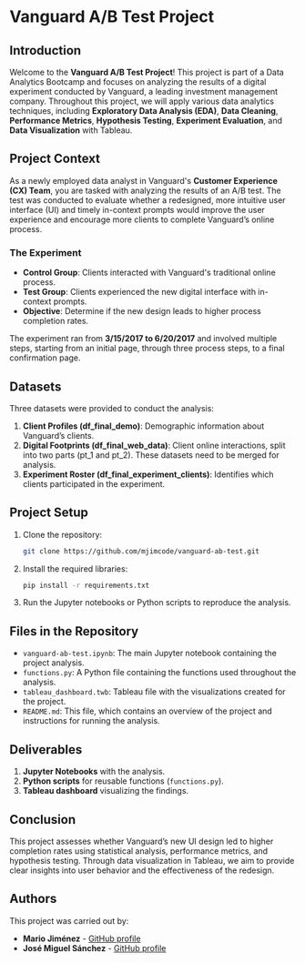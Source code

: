 
# Vanguard A/B Test Project

## Introduction

Welcome to the **Vanguard A/B Test Project**! This project is part of a Data Analytics Bootcamp and focuses on analyzing the results of a digital experiment conducted by Vanguard, a leading investment management company. Throughout this project, we will apply various data analytics techniques, including **Exploratory Data Analysis (EDA)**, **Data Cleaning**, **Performance Metrics**, **Hypothesis Testing**, **Experiment Evaluation**, and **Data Visualization** with Tableau.

## Project Context

As a newly employed data analyst in Vanguard's **Customer Experience (CX) Team**, you are tasked with analyzing the results of an A/B test. The test was conducted to evaluate whether a redesigned, more intuitive user interface (UI) and timely in-context prompts would improve the user experience and encourage more clients to complete Vanguard’s online process.

### The Experiment

- **Control Group**: Clients interacted with Vanguard's traditional online process.
- **Test Group**: Clients experienced the new digital interface with in-context prompts.
- **Objective**: Determine if the new design leads to higher process completion rates.

The experiment ran from **3/15/2017 to 6/20/2017** and involved multiple steps, starting from an initial page, through three process steps, to a final confirmation page.

## Datasets

Three datasets were provided to conduct the analysis:

1. **Client Profiles (df_final_demo)**: Demographic information about Vanguard’s clients.
2. **Digital Footprints (df_final_web_data)**: Client online interactions, split into two parts (pt_1 and pt_2). These datasets need to be merged for analysis.
3. **Experiment Roster (df_final_experiment_clients)**: Identifies which clients participated in the experiment.

## Project Setup

1. Clone the repository:
   ```bash
   git clone https://github.com/mjimcode/vanguard-ab-test.git
   ```
2. Install the required libraries:
   ```bash
   pip install -r requirements.txt
   ```
3. Run the Jupyter notebooks or Python scripts to reproduce the analysis.

## Files in the Repository

- `vanguard-ab-test.ipynb`: The main Jupyter notebook containing the project analysis.
- `functions.py`: A Python file containing the functions used throughout the analysis.
- `tableau_dashboard.twb`: Tableau file with the visualizations created for the project.
- `README.md`: This file, which contains an overview of the project and instructions for running the analysis.

## Deliverables

1. **Jupyter Notebooks** with the analysis.
2. **Python scripts** for reusable functions (`functions.py`).
3. **Tableau dashboard** visualizing the findings.

## Conclusion

This project assesses whether Vanguard’s new UI design led to higher completion rates using statistical analysis, performance metrics, and hypothesis testing. Through data visualization in Tableau, we aim to provide clear insights into user behavior and the effectiveness of the redesign.

## Authors

This project was carried out by:

- **Mario Jiménez** - [GitHub profile](https://github.com/mjimcode)
- **José Miguel Sánchez** - [GitHub profile](https://github.com/JoseMi-Sanchez)
